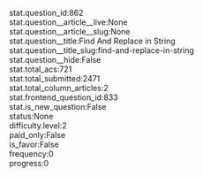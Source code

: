 stat.question_id:862  
stat.question__article__live:None  
stat.question__article__slug:None  
stat.question__title:Find And Replace in String  
stat.question__title_slug:find-and-replace-in-string  
stat.question__hide:False  
stat.total_acs:721  
stat.total_submitted:2471  
stat.total_column_articles:2  
stat.frontend_question_id:833  
stat.is_new_question:False  
status:None  
difficulty.level:2  
paid_only:False  
is_favor:False  
frequency:0  
progress:0  
